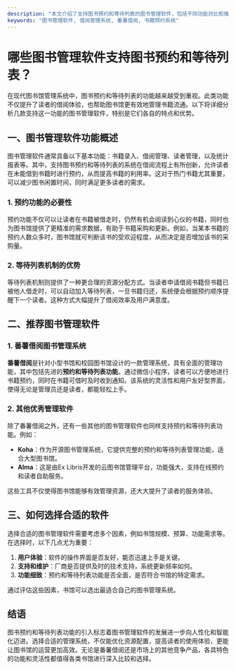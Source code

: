 ```yaml
---
description: "本文介绍了支持图书预约和等待列表的图书管理软件，包括不同功能对比和推荐。"
keywords: "图书管理软件, 借阅管理系统, 番薯借阅, 书籍预约系统"
---
```

# 哪些图书管理软件支持图书预约和等待列表？

在现代图书馆管理系统中，图书预约和等待列表的功能越来越受到重视。此类功能不仅提升了读者的借阅体验，也帮助图书馆更有效地管理书籍流通。以下将详细分析几款支持这一功能的图书管理软件，特别是它们各自的特点和优势。

## 一、图书管理软件功能概述

图书管理软件通常具备以下基本功能：书籍录入、借阅管理、读者管理，以及统计报表等。其中，支持图书预约和等待列表的系统在借阅流程上有所创新，允许读者在未能借到书籍时进行预约，从而提高书籍的利用率。这对于热门书籍尤其重要，可以减少图书闲置时间，同时满足更多读者的需求。

### 1. 预约功能的必要性

预约功能不仅可以让读者在书籍被借走时，仍然有机会阅读到心仪的书籍，同时也为图书馆提供了更精准的需求数据，有助于书籍采购和更新。例如，当某本书籍的预约人数众多时，图书馆就可判断该书的受欢迎程度，从而决定是否增加该书的采购量。

### 2. 等待列表机制的优势

等待列表机制则提供了一种更合理的资源分配方式。当读者申请借阅书籍但书籍已被他人借走时，可以自动加入等待列表，一旦书籍归还，系统便会根据预约顺序提醒下一个读者。这种方式大幅提升了借阅效率及用户满意度。

## 二、推荐图书管理软件

### 1. 番薯借阅图书管理系统

**番薯借阅**是针对小型书馆和校园图书馆设计的一款管理系统，具有全面的管理功能，其中包括先进的**预约和等待列表功能**。通过微信小程序，读者可以方便地进行书籍预约，同时在书籍可借时及时收到通知。该系统的灵活性和用户友好型界面，使得无论是管理员还是读者，都能轻松上手。

### 2. 其他优秀管理软件

除了番薯借阅之外，还有一些其他的图书管理软件也同样支持预约和等待列表功能。例如：

- **Koha**：作为开源图书管理系统，它提供完整的预约和等待列表管理功能，适合大型图书馆。
- **Alma**：这是由Ex Libris开发的云图书馆管理平台，功能强大，支持在线预约和读者自助服务。

这些工具不仅使得图书馆能够有效管理资源，还大大提升了读者的服务体验。

## 三、如何选择合适的软件

选择合适的图书管理软件需要考虑多个因素，例如书馆规模、预算、功能需求等。在选择时，以下几点尤为重要：

1. **用户体验**：软件的操作界面是否友好，能否迅速上手是关键。 
2. **支持和维护**：厂商是否提供及时的技术支持，系统更新频率如何。
3. **功能细致**：预约和等待列表功能是否全面，是否符合书馆的特定需求。

通过评估这些因素，书馆可以选出最适合自己的图书管理系统。

## 结语

图书预约和等待列表功能的引入标志着图书管理软件的发展进一步向人性化和智能化迈进。选择合适的管理系统，不仅能优化资源配置，提高读者的使用体验，更能让图书馆的运营更加高效。无论是番薯借阅还是市场上的其他竞争产品，各具特色的功能和灵活性都值得各类书馆进行深入比较和选择。
